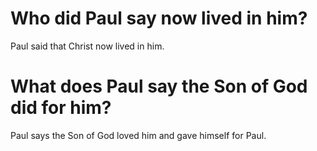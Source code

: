 # Who did Paul say now lived in him?

Paul said that Christ now lived in him.

# What does Paul say the Son of God did for him?

Paul says the Son of God loved him and gave himself for Paul.

